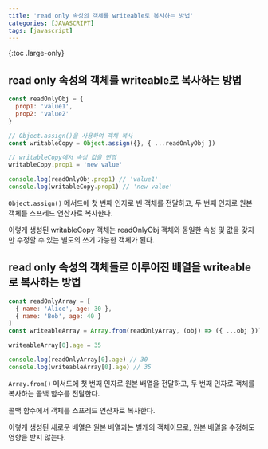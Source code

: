 ```yaml
---
title: 'read only 속성의 객체를 writeable로 복사하는 방법'
categories: [JAVASCRIPT]
tags: [javascript]
---
```


{:toc .large-only}

## read only 속성의 객체를 writeable로 복사하는 방법

```js
const readOnlyObj = {
  prop1: 'value1',
  prop2: 'value2'
}

// Object.assign()을 사용하여 객체 복사
const writableCopy = Object.assign({}, { ...readOnlyObj })

// writableCopy에서 속성 값을 변경
writableCopy.prop1 = 'new value'

console.log(readOnlyObj.prop1) // 'value1'
console.log(writableCopy.prop1) // 'new value'
```

`Object.assign()` 메서드에 첫 번째 인자로 빈 객체를 전달하고, 두 번째 인자로 원본 객체를 스프레드 연산자로 복사한다.

이렇게 생성된 writableCopy 객체는 readOnlyObj 객체와 동일한 속성 및 값을 갖지만 수정할 수 있는 별도의 쓰기 가능한 객체가 된다.

## read only 속성의 객체들로 이루어진 배열을 writeable로 복사하는 방법

```js
const readOnlyArray = [
  { name: 'Alice', age: 30 },
  { name: 'Bob', age: 40 }
]
const writeableArray = Array.from(readOnlyArray, (obj) => ({ ...obj }))

writeableArray[0].age = 35

console.log(readOnlyArray[0].age) // 30
console.log(writeableArray[0].age) // 35
```

`Array.from()` 메서드에 첫 번째 인자로 원본 배열을 전달하고, 두 번째 인자로 객체를 복사하는 콜백 함수를 전달한다.

콜백 함수에서 객체를 스프레드 연산자로 복사한다.

이렇게 생성된 새로운 배열은 원본 배열과는 별개의 객체이므로, 원본 배열을 수정해도 영향을 받지 않는다.
